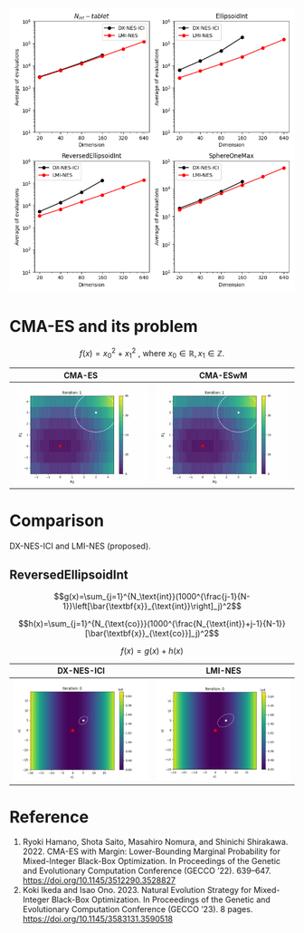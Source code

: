 <p align="center">
<img width="600" alt="188303830-aa7b11d0-c6ff-4d1a-9bd8-2ccbf4d7e2dd" src="https://github.com/nAuTahn/Mixed-Integer-Optimization-Comparison/blob/main/plot_compare.png">
</p>

# CMA-ES and its problem

$$ f(x) = x_0^2 + x_1^2 \text{ , where } x_0 \in \mathbb{R}, x_1 \in \mathbb{Z} \text{.} $$

|CMA-ES|CMA-ESwM|
|---|---|
|![CMA-ES](fig/CMA-ES.gif)|![CMA-ESwM](fig/CMA-ESwM.gif)|

# Comparison
DX-NES-ICI and LMI-NES (proposed).

## ReversedEllipsoidInt
$$g(x)=\sum_{j=1}^{N_\text{int}}(1000^{\frac{j-1}{N-1}}\left[\bar{\textbf{x}}_{\text{int}}\right]_j)^2$$

$$h(x)=\sum_{j=1}^{N_{\text{co}}}(1000^{\frac{N_{\text{int}}+j-1}{N-1}}[\bar{\textbf{x}}_{\text{co}}]_j)^2$$

$$f(x)=g(x)+h(x)$$

|DX-NES-ICI|LMI-NES|
|---|---|
|![DX-NES-ICI](fig/paperDX-NES-ICI_reversed_ellipsoid_int.gif)|![LMI-NES](fig/LMI-NES_reversed_ellipsoid_int.gif)|

# Reference
1. Ryoki Hamano, Shota Saito, Masahiro Nomura, and Shinichi Shirakawa. 2022. CMA-ES with Margin: Lower-Bounding Marginal Probability for Mixed-Integer Black-Box Optimization. In Proceedings of the Genetic and Evolutionary Computation Conference (GECCO ’22). 639–647. https://doi.org/10.1145/3512290.3528827
2. Koki Ikeda and Isao Ono. 2023. Natural Evolution Strategy for Mixed-Integer Black-Box Optimization. In Proceedings of the Genetic and Evolutionary Computation Conference (GECCO ’23). 8 pages. https://doi.org/10.1145/3583131.3590518
